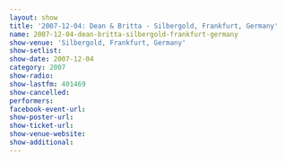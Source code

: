 ```yaml
---
layout: show
title: '2007-12-04: Dean & Britta - Silbergold, Frankfurt, Germany'
name: 2007-12-04-dean-britta-silbergold-frankfurt-germany
show-venue: 'Silbergold, Frankfurt, Germany'
show-setlist: 
show-date: 2007-12-04
category: 2007
show-radio: 
show-lastfm: 401469
show-cancelled: 
performers: 
facebook-event-url: 
show-poster-url: 
show-ticket-url: 
show-venue-website: 
show-additional: 
---
```


